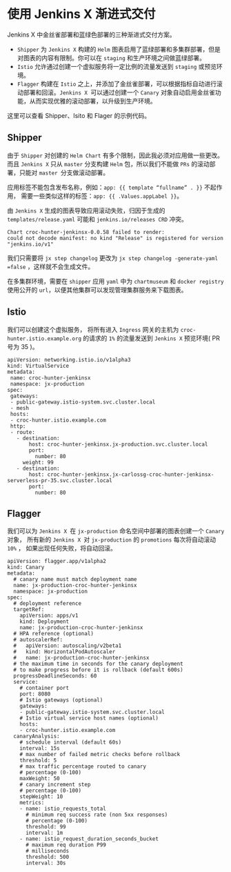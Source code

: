 # 使用 Jenkins X 渐进式交付

Jenkins X 中金丝雀部署和蓝绿色部署的三种渐进式交付方案。

* `Shipper` 为 `Jenkins X` 构建的 `Helm` 图表启用了蓝绿部署和多集群部署，但是对图表的内容有限制。你可以在 `staging` 和生产环境之间做蓝绿部署。
* `Istio` 允许通过创建一个虚拟服务将一定比例的流量发送到 `staging` 或预览环境。
* `Flagger` 构建在 `Istio` 之上，并添加了金丝雀部署，可以根据指标自动进行滚动部署和回滚。`Jenkins X `可以通过创建一个 `Canary` 对象自动启用金丝雀功能，从而实现优雅的滚动部署，以升级到生产环境。

这里可以查看 Shipper、Isito 和 Flager 的示例代码。

## Shipper

由于 `Shipper` 对创建的 `Helm Chart` 有多个限制，因此我必须对应用做一些更改。而且 `Jenkins X` 只从 `master` 分支构建 `Helm` 包，所以我们不能做 `PRs` 的滚动部署，只能对 `master `分支做滚动部署。

应用标签不能包含发布名称，例如：`app: {{ template “fullname” . }}` 不起作用， 需要一些类似这样的标签：`app: {{ .Values.appLabel }}`。

由 `Jenkins X` 生成的图表导致应用滚动失败，归因于生成的 `templates/release.yaml` 可能和 `jenkins.io/releases CRD` 冲突。

```
Chart croc-hunter-jenkinsx-0.0.58 failed to render:
could not decode manifest: no kind "Release" is registered for version "jenkins.io/v1"
```

我们只需要将 `jx step changelog` 更改为 `jx step changelog -generate-yaml =false` ，这样就不会生成文件。


在多集群环境，需要在 `shipper` 应用 `yaml` 中为 `chartmuseum` 和 `docker registry` 使用公开的 `url`，以便其他集群可以发现管理集群服务来下载图表。

## Istio

我们可以创建这个虚拟服务， 将所有进入 `Ingress` 网关的主机为 `croc-hunter.istio.example.org` 的请求的 `1%` 的流量发送到 `Jenkins X` 预览环境( PR 号为 35 )。

```
apiVersion: networking.istio.io/v1alpha3
kind: VirtualService
metadata:
 name: croc-hunter-jenkinsx
 namespace: jx-production
spec:
 gateways:
 - public-gateway.istio-system.svc.cluster.local
 - mesh
 hosts:
 - croc-hunter.istio.example.com
 http:
 - route:
   - destination:
       host: croc-hunter-jenkinsx.jx-production.svc.cluster.local
       port:
         number: 80
     weight: 99
   - destination:
       host: croc-hunter-jenkinsx.jx-carlossg-croc-hunter-jenkinsx-serverless-pr-35.svc.cluster.local
       port:
         number: 80
```

## Flagger

我们可以为 `Jenkins X `在 `jx-production` 命名空间中部署的图表创建一个 `Canary` 对象， 所有新的 `Jenkins X `对 `jx-production` 的 `promotions` 每次将自动滚动 `10%` ， 如果出现任何失败，将自动回滚。


```
apiVersion: flagger.app/v1alpha2
kind: Canary
metadata:
  # canary name must match deployment name
  name: jx-production-croc-hunter-jenkinsx
  namespace: jx-production
spec:
  # deployment reference
  targetRef:
    apiVersion: apps/v1
    kind: Deployment
    name: jx-production-croc-hunter-jenkinsx
  # HPA reference (optional)
  # autoscalerRef:
  #   apiVersion: autoscaling/v2beta1
  #   kind: HorizontalPodAutoscaler
  #   name: jx-production-croc-hunter-jenkinsx
  # the maximum time in seconds for the canary deployment
  # to make progress before it is rollback (default 600s)
  progressDeadlineSeconds: 60
  service:
    # container port
    port: 8080
    # Istio gateways (optional)
    gateways:
    - public-gateway.istio-system.svc.cluster.local
    # Istio virtual service host names (optional)
    hosts:
    - croc-hunter.istio.example.com
  canaryAnalysis:
    # schedule interval (default 60s)
    interval: 15s
    # max number of failed metric checks before rollback
    threshold: 5
    # max traffic percentage routed to canary
    # percentage (0-100)
    maxWeight: 50
    # canary increment step
    # percentage (0-100)
    stepWeight: 10
    metrics:
    - name: istio_requests_total
      # minimum req success rate (non 5xx responses)
      # percentage (0-100)
      threshold: 99
      interval: 1m
    - name: istio_request_duration_seconds_bucket
      # maximum req duration P99
      # milliseconds
      threshold: 500
      interval: 30s
```

